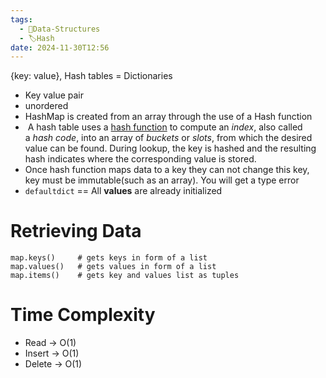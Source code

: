 ```yaml
---
tags:
  - 🌳Data-Structures
  - 🏷️Hash
date: 2024-11-30T12:56
---
```

{key: value}, Hash tables = Dictionaries 
* Key value pair 
* unordered 
* HashMap is created from an array through the use of a Hash function
*  A hash table uses a [hash function](https://en.wikipedia.org/wiki/Hash_function "Hash function") to compute an _index_, also called a _hash code_, into an array of _buckets_ or _slots_, from which the desired value can be found. During lookup, the key is hashed and the resulting hash indicates where the corresponding value is stored.
* Once hash function maps data to a key they can not change this key, key must be immutable(such as an array). You will get a type error 
* `defaultdict` == All **values** are already initialized

# Retrieving Data
``` python3
map.keys()     # gets keys in form of a list
map.values()   # gets values in form of a list
map.items()    # gets key and values list as tuples
```

# Time Complexity
* Read  -> O(1)
* Insert  -> O(1)
* Delete -> O(1)